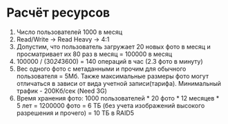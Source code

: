 # Расчёт ресурсов
1. Число пользователей 1000 в месяц
2. Read/Write -> Read Heavy -> 4:1
3. Допустим, что пользователь загружает 20 новых фото в месяц и просматривает их 80 раз в месяц = 100000 в месяц
4. 100000 / (30*24*3600) = 140 операций в час (2.3 фото в минуту)
5. Вес одного фото с метаданными и прочим для обычного пользователя = 5Мб.
Также максимальные размеры фото могут отличаться в зависи от вида учетной записи(тарифа).
Минимальный трафик - 200Кб/сек (Need 3G)
6. Время хранения фото: 1000 пользователей * 20 фото * 12 месяцев * 5 лет = 1200000 фото = 6 ТБ (без учета изображений высокого разрешения и прочего) = 10 ТБ в RAID5